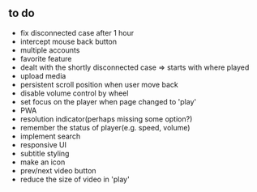 ## to do
- fix disconnected case after 1 hour
- intercept mouse back button
- multiple accounts
- favorite feature
- dealt with the shortly disconnected case => starts with where played
- upload media
- persistent scroll position when user move back
- disable volume control by wheel
- set focus on the player when page changed to 'play'
- PWA
- resolution indicator(perhaps missing some option?)
- remember the status of player(e.g. speed, volume)
- implement search
- responsive UI
- subtitle styling
- make an icon
- prev/next video button
- reduce the size of video in 'play'